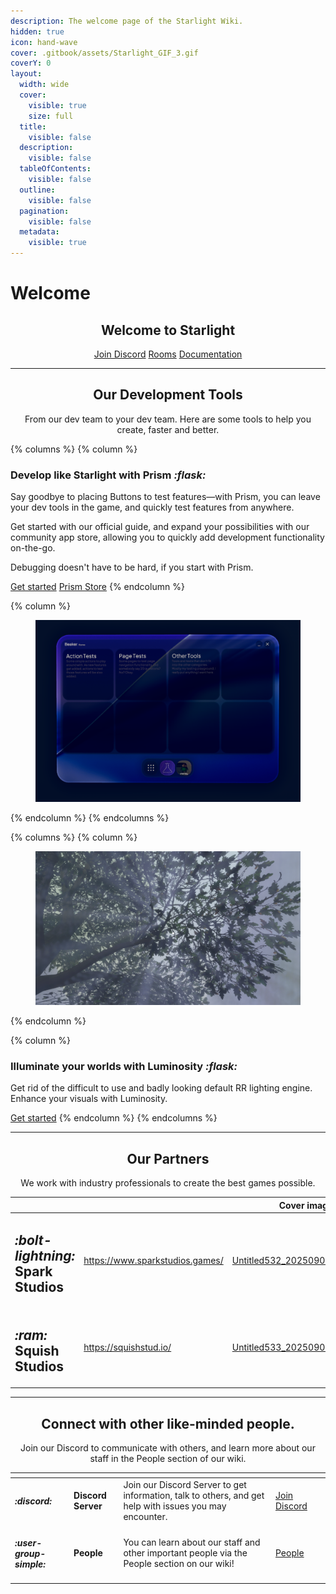 ```yaml
---
description: The welcome page of the Starlight Wiki.
hidden: true
icon: hand-wave
cover: .gitbook/assets/Starlight_GIF_3.gif
coverY: 0
layout:
  width: wide
  cover:
    visible: true
    size: full
  title:
    visible: false
  description:
    visible: false
  tableOfContents:
    visible: false
  outline:
    visible: false
  pagination:
    visible: false
  metadata:
    visible: true
---
```


# Welcome

<h2 align="center">Welcome to Starlight</h2>

<p align="center"><a href="https://discord.gg/2nrDX2WmEm" class="button primary" data-icon="discord">Join Discord</a> <a href="projects/rr-rooms/" class="button secondary" data-icon="house-blank">Rooms</a> <a href="home.md" class="button secondary" data-icon="book-blank">Documentation</a></p>



***



<h2 align="center">Our Development Tools</h2>

<p align="center">From our dev team to your dev team. Here are some tools to help you create, faster and better.</p>



{% columns %}
{% column %}
### Develop like Starlight with Prism <i class="fa-flask">:flask:</i>

Say goodbye to placing Buttons to test features—with Prism, you can leave your dev tools in the game, and quickly test features from anywhere.

Get started with our official guide, and expand your possibilities with our community app store, allowing you to quickly add development functionality on-the-go.

Debugging doesn't have to be hard, if you start with Prism.

<a href="https://template.gitbook.com/space-product-docs" class="button primary" data-icon="rocket-launch">Get started</a> <a href="https://template.gitbook.com/space-api-reference" class="button secondary" data-icon="bags-shopping">Prism Store</a>
{% endcolumn %}

{% column %}
<figure><img src=".gitbook/assets/Screenshot 2025-09-02 1256614.png" alt=""><figcaption></figcaption></figure>
{% endcolumn %}
{% endcolumns %}



{% columns %}
{% column %}
<figure><img src=".gitbook/assets/Screenshot 2025-09-02 1117734.png" alt=""><figcaption></figcaption></figure>
{% endcolumn %}

{% column %}
### Illuminate your worlds with Luminosity <i class="fa-flask">:flask:</i>

Get rid of the difficult to use and badly looking default RR lighting engine. Enhance your visuals with Luminosity.

<a href="https://template.gitbook.com/space-product-docs" class="button primary" data-icon="rocket-launch">Get started</a>
{% endcolumn %}
{% endcolumns %}



***



<h2 align="center">Our Partners</h2>

<p align="center">We work with industry professionals to create the best games possible.</p>

<p align="center"></p>

<table data-view="cards"><thead><tr><th></th><th></th><th data-hidden data-card-cover data-type="image">Cover image</th></tr></thead><tbody><tr><td><h2><i class="fa-bolt-lightning">:bolt-lightning:</i> Spark Studios</h2></td><td><a href="https://www.sparkstudios.games/">https://www.sparkstudios.games/</a></td><td data-object-fit="cover"><a href=".gitbook/assets/Untitled532_20250902183216.jpg">Untitled532_20250902183216.jpg</a></td></tr><tr><td><h2><i class="fa-ram">:ram:</i> Squish Studios</h2></td><td><a href="https://squishstud.io/">https://squishstud.io/</a></td><td data-object-fit="cover"><a href=".gitbook/assets/Untitled533_20250902202235.jpg">Untitled533_20250902202235.jpg</a></td></tr></tbody></table>



***



<h2 align="center">Connect with other like-minded people.</h2>

<p align="center">Join our Discord to communicate with others, and learn more about our staff in the People section of our wiki.</p>

<p align="center"></p>

<table data-card-size="large" data-view="cards"><thead><tr><th></th><th></th><th></th><th></th><th data-hidden data-card-cover data-type="files"></th></tr></thead><tbody><tr><td><h4><i class="fa-discord">:discord:</i></h4></td><td><strong>Discord Server</strong></td><td>Join our Discord Server to get information, talk to others, and get help with issues you may encounter.</td><td><a href="https://discord.gg/2nrDX2WmEm" class="button secondary" data-icon="discord">Join Discord</a></td><td></td></tr><tr><td><h4><i class="fa-user-group-simple">:user-group-simple:</i></h4></td><td><strong>People</strong></td><td>You can learn about our staff and other important people via the People section on our wiki!</td><td><a href="people/" class="button secondary" data-icon="user-group-simple">People</a></td><td></td></tr></tbody></table>
